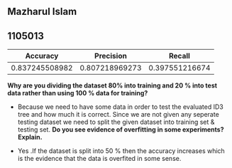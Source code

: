 ## Mazharul Islam
## 1105013

Accuracy	     |	Precision		   |	 Recall
-------------------- |  ---------------------------|------------------ 
0.837245508982       |  0.807218969273 		   | 0.397551216674

**Why are you dividing the dataset 80%  into training and 20 % into test data rather than using 100 % data for training?**

* Because we need to have some data in order to test  the evaluated ID3 tree and  how much it is correct. Since we are not given any seperate testing dataset we need to split the given dataset into training set \& testing set.
**Do you see evidence of overfitting in  some  experiments?  Explain.**

* Yes .If the dataset is split into 50 % then the accuracy increases which is the evidence that the data is overfited in some sense.
